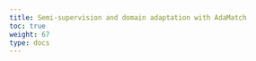 ```yaml
---
title: Semi-supervision and domain adaptation with AdaMatch
toc: true
weight: 67
type: docs
---
```


